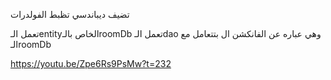 تضيف ديباندسي
تظبط الفولدرات

تعمل الـentityالخاص بالـroomDb
تعمل الـdao وهي عباره عن الفانكشن ال بتتعامل مع الـroomDb

https://youtu.be/Zpe6Rs9PsMw?t=232